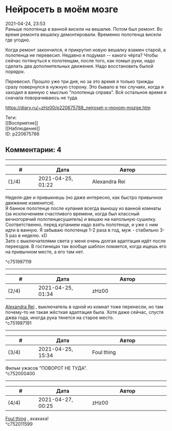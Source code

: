 Нейросеть в моём мозге
======================

  
2021-04-24, 23:53  
 Раньше полотенца в ванной висели на вешалке. Потом был ремонт. Во время ремонта вешалку демонтировали. Временно полотенца висели где угодно.   
   
 Когда ремонт закончился, я прикрутил новую вешалку взамен старой, а полотенца не перевесил. Недавно я подумал -- какого чёрта? Чтобы сейчас потянуться к полотенцам, после того, как помыл руки, надо сделать два дополнительных движения. Надо восстановить былой порядок.   
   
 Перевесил. Прошло уже три дня, но за это время я только трижды сразу повернулся в нужную сторону. Это бывало в тех случаях, когда я заходил в ванную с мыслью "полотенца справа". Всё остальное время я сначала поворачиваюсь не туда.   
  
<https://diary.ru/~zHz00/p220675788_nejroset-v-moyom-mozge.htm>  
  
Теги:  
[[Восприятие]]  
[[Наблюдения]]  
ID: p220675788  


Комментарии: 4
--------------

  


---



|         #         |              Дата              |                     Автор                     |           ID           |
| --- | --- | --- | --- |
| (1/4) | 2021-04-25, 01:22 | Alexandra Rei | c751997119 |

  
  Неделя-две и привыкнешь (но даже интересно, как быстро привычное движение изменится).   
 Я банное полотенце после купания всегда выношу из ванной комнаты (за исключением счастливого времени, когда был классный вечногорячий полотенцесушитель) и вешаю на напольную сушилку. Соответственно, перед купанием надо взять полотенце, и уже с ним идти в ванную. Я забываю полотенце 1-2 раза в год, муж - стабильно 3-5 раз в неделю. xD   
 Зато с выключателями света у меня очень долгая адаптация идёт после переездов. В гостиницах так вообще шаблон ломается, когда ищешь его на привычном месте, а его там нет.   
   
    
 ^c751997119

---



|         #         |              Дата              |                     Автор                     |           ID           |
| --- | --- | --- | --- |
| (2/4) | 2021-04-25, 01:34 | zHz00 | c751997191 |

  
  [Alexandra Rei](https://Alexandra-world.diary.ru "[REAL]")  , выключатель в одной из комнат тоже перенесли, но там почему-то не такая жёсткая адаптация была. Хотя даже сейчас, спустя джва года, иногда рука тянется на старое место.   
 ^c751997191

---



|         #         |              Дата              |                     Автор                     |           ID           |
| --- | --- | --- | --- |
| (3/4) | 2021-04-25, 15:34 | Foul thing | c752000400 |

  
 Фильм ужасов "ПОВОРОТ НЕ ТУДА".   
 ^c752000400

---



|         #         |              Дата              |                     Автор                     |           ID           |
| --- | --- | --- | --- |
| (4/4) | 2021-04-27, 00:25 | zHz00 | c752011599 |

  
  [Foul thing](https://foulthing.diary.ru "Temporary Internet Flies")  , ахахаха!   
 ^c752011599